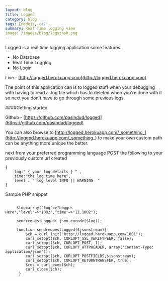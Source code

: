 ```yaml
---
layout: blog
title: Logged
category: blog
tags: [nodejs, c#]  
summary: Real Time logging view
image: /images/blog/logstash.png
---
```



Logged is a real time logging application some features.

-  No Database
-  Real Time Logging
-  No Login

Live - [http://logged.herokuapp.com](http://logged.herokuapp.com)

The point of this application can is to logged stuff when your debugging with having to read a 
.log file which has to deleted when you're done with it so next you don't have to go through 
some previous logs.


####Getting started

Github - [https://github.com/pasindud/logged](https://github.com/pasindud/logged)


You can also browse to [http://logged.herokuapp.com/_something_](http://logged.herokuapp.com/_something_) to make your own custom path can be
anything more unique the better.

next from your preferred programming language POST the following to your previously custom url created


```
{
    log:" { your log details } " ,
    time:"the log time here",
    level : " log level INFO || WARNING  "
}
```



Sample PHP snippet



```

     $log=array("log"=>"Logges Here","level"=>"1002","time"=>"12.1002");

     sendrequestLogged( json_encode($log));

     function sendrequestLogged($jsonstream){
         $ch = curl_init("http://logged.herokuapp.com/1001");
         curl_setopt($ch, CURLOPT_SSL_VERIFYPEER, false);
         curl_setopt($ch, CURLOPT_POST, 1);
         curl_setopt($ch, CURLOPT_HTTPHEADER, array('Content-Type: application/json'));
         curl_setopt($ch, CURLOPT_POSTFIELDS,$jsonstream);
         curl_setopt($ch, CURLOPT_RETURNTRANSFER, true);
         $res = curl_exec($ch);
         curl_close($ch);
      }
```


